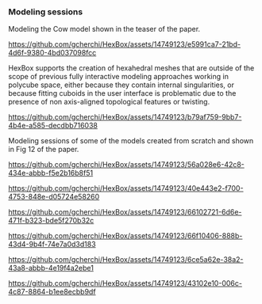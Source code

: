 ### Modeling sessions

Modeling the Cow model shown in the teaser of the paper.

https://github.com/gcherchi/HexBox/assets/14749123/e5991ca7-21bd-4d6f-9380-4bd037098fcc

HexBox supports the creation of hexahedral meshes that are outside of the scope of previous fully interactive modeling approaches working in polycube space, either because they contain internal singularities, or because fitting cuboids in the user interface is problematic due to the presence of non axis-aligned topological features or twisting. 

https://github.com/gcherchi/HexBox/assets/14749123/b79af759-9bb7-4b4e-a585-decdbb716038

Modeling sessions of some of the models created from scratch and shown in Fig 12 of the paper.

https://github.com/gcherchi/HexBox/assets/14749123/56a028e6-42c8-434e-abbb-f5e2b16b8f51

https://github.com/gcherchi/HexBox/assets/14749123/40e443e2-f700-4753-848e-d05724e58260

https://github.com/gcherchi/HexBox/assets/14749123/66102721-6d6e-471f-b323-bde5f270b32c

https://github.com/gcherchi/HexBox/assets/14749123/66f10406-888b-43d4-9b4f-74e7a0d3d183

https://github.com/gcherchi/HexBox/assets/14749123/6ce5a62e-38a2-43a8-abbb-4e19f4a2ebe1

https://github.com/gcherchi/HexBox/assets/14749123/43102e10-006c-4c87-8864-b1ee8ecbb9df















